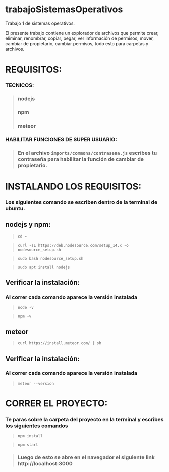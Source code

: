 # trabajoSistemasOperativos
Trabajo 1 de sistemas operativos.

El presente trabajo contiene un explorador de archivos que permite crear, eliminar, renombrar, copiar, pegar, ver información de permisos, mover, cambiar de propietario, cambiar permisos, todo esto para carpetas y archivos.

# REQUISITOS:
### TECNICOS:
  > ### nodejs
  > ### npm
  > ### meteor
### HABILITAR FUNCIONES DE SUPER USUARIO:
  > ### En el archivo ```imports/commons/contrasena.js``` escribes tu contraseña para habilitar la función de cambiar de propietario.

# INSTALANDO LOS REQUISITOS:
### Los siguientes comando se escriben dentro de la terminal de ubuntu.
## nodejs y npm:
  > ```cd ~```
  
  > ```curl -sL https://deb.nodesource.com/setup_14.x -o nodesource_setup.sh```

  > ```sudo bash nodesource_setup.sh```

  > ```sudo apt install nodejs```

## Verificar la instalación:
### Al correr cada comando aparece la versión instalada
  > ```node -v```

  > ```npm -v```

## meteor
  > ```curl https://install.meteor.com/ | sh```

## Verificar la instalación:
 ### Al correr cada comando aparece la versión instalada
> ```meteor --version```

# CORRER EL PROYECTO:

### Te paras sobre la carpeta del proyecto en la terminal y escribes los siguientes comandos

> ```npm install```

> ```npm start```

> ### Luego de esto se abre en el navegador el siguiente link http://localhost:3000
